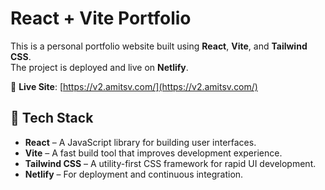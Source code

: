 # React + Vite Portfolio

This is a personal portfolio website built using **React**, **Vite**, and **Tailwind CSS**.  
The project is deployed and live on **Netlify**.

🔗 **Live Site**: [https://v2.amitsv.com/](https://v2.amitsv.com/)

## 🚀 Tech Stack

- **React** – A JavaScript library for building user interfaces.
- **Vite** – A fast build tool that improves development experience.
- **Tailwind CSS** – A utility-first CSS framework for rapid UI development.
- **Netlify** – For deployment and continuous integration.
